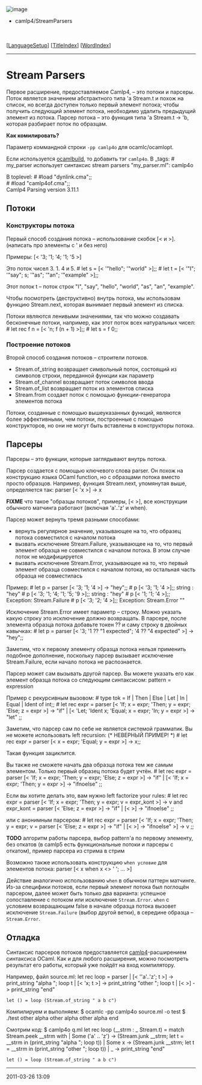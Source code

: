 ![image](logo.png)
-   camlp4/StreamParsers

\
\
 [[LanguageSetup](LanguageSetup.html)] [[TitleIndex](TitleIndex.html)]
[[WordIndex](WordIndex.html)]

* * * * *

# Stream Parsers

Первое расширение, предоставляемое Camlp4, – это потоки и парсеры. Поток
является значением абстрактного типа 'a Stream.t и похож на список, но
всегда доступен только первый элемент потока; чтобы получить следующий
элемент потока, необходимо удалить предыдущий элемент из потока. Парсер
потока – это функция типа 'a Stream.t → 'b, которая разбирает поток по
образцам.

**Как комилировать?**

Параметр коммандной строки `-pp camlp4o` для ocamlc/ocamlopt.

Если используется [ocamlbuild](camlunity.ru/ocamlbuild.html), то
добавить тэг `camlp4o`. В \_tags:
    # my_parser использует синтаксис stream parsers
    "my_parser.ml": camlp4o

В toplevel:
    # #load "dynlink.cma";;                                                                                                                    
    # #load "camlp4of.cma";;                                                                                                                   
            Camlp4 Parsing version 3.11.1

## Потоки

### Конструкторы потока

Первый способ создания потока – использование скобок [< и \>]. (написать
про элементы с ' и без него)

Примеры:
    [< '3; '1; '4; '1; '5 >]

Это поток чисел 3. 1. 4 и 5.
    # let s = [< '"hello"; '"world" >];;
    # let t = [< '"I"; '"say"; s; '"as"; '"an"; '"example" >];;

Этот поток t – поток строк "I", "say", "hello", "world", "as", "an",
"example".

Чтобы посмотреть (деструктивно) внутрь потока, мы использовам функцию
Stream.next, которая вынимает первый элемент из списка.

Потоки являются ленивыми значениями, так что можно создавать бесконечные
потоки, например, как этот поток всех натуральных чисел:
    # let rec f n = [< 'n; f (n + 1) >];;
    # let s = f 0;;

### Построение потоков

Второй способ создания потоков – строители потоков.

-   Stream.of\_string возвращает символьный поток, состоящий из символов
    строки, переданной функции как параметр
-   Stream.of\_channel возвращает поток символов ввода
-   Stream.of\_list возвращает поток из элементов списка
-   Stream.from создает поток с помощью функции-генератора элементов
    потока

Потоки, созданные с помощью вышеуказанных функций, являются более
эффективными, чем потоки, построенные с помощью конструкторов, но они не
могут быть вставлены в конструкторы потока.

## Парсеры

Парсеры – это функции, которые заглядывают внутрь потока.

Парсер создается с помощью ключевого слова parser. Он похож на
конструкцию языка OCaml function, но с образцами потока вместо просто
образцов. Например, функция Stream.next, упомянутая выше, определяется
так:
    parser [< 'x >] -> x

**FIXME** что такое "образцы потоков", примеры, [< \>], все конструкции
обычного матчинга работают (включая 'a'..'z' и when).

Парсер может вернуть тремя разными способами:

-   вернуть регулярное значение, указывающее на то, что образец потока
    совместился с началом потока
-   вызвать исключение Stream.Failure, указывающее на то, что первый
    элемент образца не совместился с началом потока. В этом случае поток
    не модифицируется
-   вызвать исключение Stream.Error, указывающее на то, что первый
    элемент образца совместился с началом потока, но остальная часть
    образца не совместилась

Пример:
    # let p = parser [< '3; '1; '4 >] -> "hey";;
    # p [< '3; '1; '4 >];;
    string : "hey"
    # p [< '3; '1; '4; '1; '5; '9 >];;
    string : "hey"
    # p [< '1; '1; '4 >];;
    Exception: Stream.Failure
    # p [< '3; '2; '4 >];;
    Exception: Stream.Error ""

Исключение Stream.Error имеет параметр – строку. Можно указать какую
строку это исключение должно возвращать. В парсере, после элемента
образца потока добавьте токен ?? и саму строку в двойных кавычках:
    # let p = parser [< '3; '1 ?? "1 expected"; '4 ?? "4 expected" >] -> "hey";;

Заметим, что к первому элементу образца потока нельзя применить подобное
дополнение, поскольку парсер вызывает исключение Stream.Failure, если
начало потока не распознается.

Парсер может сам вызывать другой парсер. Вы можете указать его как
элемент образца потока со следующим синтаксисом:
    pattern = expression

Пример с рекурсивным вызовом:
    # type tok = If | Then | Else | Let | In | Equal | Ident of int;;
    # let rec expr = parser
        [< 'If; x = expr; 'Then; y = expr; 'Else; z = expr >] -> "if"
      | [< 'Let; 'Ident x; 'Equal; x = expr; 'In; y = expr >] -> "let"
      ;;

Заметим, что парсер сам по себе не является системой грамматик. Вы не
можете использовать left recursion:
    (* НЕВЕРНЫЙ ПРИМЕР! *)
    # let rec expr = parser [< x = expr; 'Equal; y = expr >] -> x;;

Такая функция зациклится.

Вы также не сможете начать два образца потока тем же самым элементом.
Только первый образец потока будет учтён.
    # let rec expr = parser
        [< 'If; x = expr; 'Then; y = expr; 'Else; z = expr >] -> "if"
      | [< 'If; x = expr; 'Then; y = expr >] -> "ifnoelse"
      ;;

Если вы хотите делать это, вам нужно left factorize your rules:
    # let rec expr = parser
        [< 'If; x = expr; 'Then; y = expr; v = expr_kont >] -> v
      and expr_kont = parser
          [< 'Else; z = expr >] -> "if"
        | [< >] -> "ifnoelse"
      ;;

или с анонимным парсером:
    # let rec expr = parser
        [< 'If; x = expr; 'Then; y = expr;
           v = parser
               [< 'Else; z = expr >] -> "if"
             | [< >] -> "ifnoelse" >] -> v
      ;;

**TODO** алгоритм работы парсера, выбор pattern'а по первому элементу,
без откатов (в camlp5 есть функциональные потоки и парсеры с откатом),
пример парсера из стрима в стрим

Возможно также использовать конструкцию `when условие` для элементов
потока:
    parser
      [< x when x <> ' '; ... >]

Действие аналогично использованию `when` в обычном паттерн матчинге.
Из-за специфики потоков, если первый элемент потока был поглощён
парсером, далее может быть только два варианта: успешное сопоставление с
потоком или исключение `Stream.Error`. `when` с условием возвращающим
false в начале образца потока вызовет исключение `Stream.Failure` (выбор
другой ветки), в середине образца – `Stream.Error`.

## Отладка

Синтаксис парсеров потоков предоставляется
[camlp4](camlunity.ru/camlp4.html)-расширением синтаксиса OCaml. Как и
для любого расширения, можно посмотреть результат его работы, который
уже пойдёт на вход компилятору.

Например, файл source.ml:
    let rec loop = parser
      | [< ''a'..'z'; t >] -> print_string "alpha "; loop t
      | [< 'x; t >] -> print_string "other "; loop t
      | [< >] -> print_string "end"

    let () = loop (Stream.of_string " a b c")

Компилируем и выполняем:
    $ ocamlc -pp camlp4o source.ml -o test
    $ ./test
    other alpha other alpha other alpha end

Смотрим код:
    $ camlp4o q.ml
    let rec loop (__strm : _ Stream.t) =
      match Stream.peek __strm with
      | Some ('a' .. 'z') ->
          (Stream.junk __strm; let t = __strm in (print_string "alpha "; loop t))
      | Some x ->
          (Stream.junk __strm; let t = __strm in (print_string "other "; loop t))
      | _ -> print_string "end"
      
    let () = loop (Stream.of_string " a b c")

* * * * *

2011-03-26 13:09
